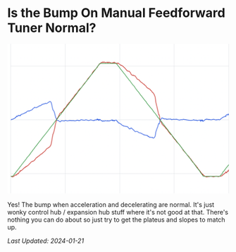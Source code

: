 # Is the Bump On Manual Feedforward Tuner Normal?

![image of decelleration bump](../static/is_the_bump_on_manual_feedforward_tuner_normal/deceleration_bump.png)

Yes! The bump when acceleration and decelerating are normal. It's just wonky control hub / expansion hub stuff where it's not good at that. There's nothing you can do about so just try to get the plateus and slopes to match up.

*Last Updated: 2024-01-21*